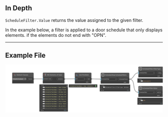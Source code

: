 ## In Depth
`ScheduleFilter.Value` returns the value assigned to the given filter.

In the example below, a filter is applied to a door schedule that only displays elements. if the elements do not end with "OPN".
___
## Example File

![ScheduleFilter.Value](./Revit.Schedules.ScheduleFilter.Value_img.jpg)
